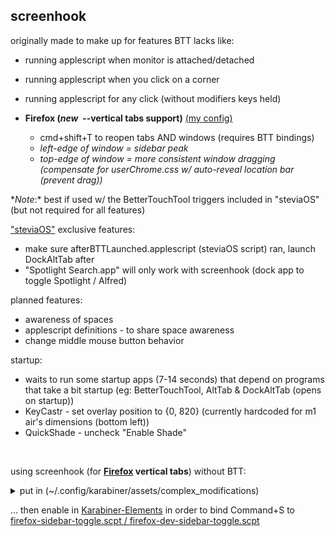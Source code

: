 ## screenhook

originally made to make up for features BTT lacks like:

-   running applescript when monitor is attached/detached
-   running applescript when you click on a corner
-   running applescript for any click (without modifiers keys held)

-   **Firefox (_new_ &nbsp;--vertical tabs support)** [(my config)](https://github.com/steventheworker/ff-chrome-folder)
    -   cmd+shift+T to reopen tabs AND windows (requires BTT bindings)
    -   _left-edge of window = sidebar peak_
    -   _top-edge of window = more consistent window dragging (compensate for userChrome.css w/ auto-reveal location bar (prevent drag))_

\*_Note_:\* best if used w/ the BetterTouchTool triggers included in "steviaOS" (but not required for all features)

["steviaOS"](https://github.com/steventheworker/applescripts) exclusive features:

-   make sure afterBTTLaunched.applescript (steviaOS script) ran, launch DockAltTab after
-   "Spotlight Search.app" will only work with screenhook (dock app to toggle Spotlight / Alfred)

planned features:

-   awareness of spaces
-   applescript definitions - to share space awareness
-   change middle mouse button behavior

startup:

-   waits to run some startup apps (7-14 seconds) that depend on programs that take a bit startup (eg: BetterTouchTool, AltTab & DockAltTab (opens on startup))
-   KeyCastr - set overlay position to {0, 820} (currently hardcoded for m1 air's dimensions (bottom left))
-   QuickShade - uncheck "Enable Shade"

&nbsp;

using screenhook (for **<u>Firefox</u> vertical tabs**) without BTT:

<details>
<summary>put in (~/.config/karabiner/assets/complex_modifications) </summary>

&nbsp;

<details>
<summary>as toggle-firefox-sidebar.json</summary>

```
{
	"title": "Rules for Karabiner-Elements | Tested Version: 11.6.0",
	"rules": [
		{
			"description": "Firefox cmd+s => (applescript) toggle the sidebar and tell screenhook it's visiblity",
			"manipulators": [
				{
					"conditions": [
						{
							"bundle_identifiers": ["^org\\.mozilla\\.firefox$"],
							"type": "frontmost_application_if"
						}
					],
					"from": {
						"key_code": "s",
						"modifiers": {
							"mandatory": ["command"]
						}
					},
					"to": [
						{
							"shell_command":
                            "osascript -e 'run script \"'/Users/YOUR_USER_NAME/Desktop/firefox-sidebar-toggle.scpt'\"'"
						}
					],
					"type": "basic"
				}
			]
		}
	]
}
```

</details>
<details>
<summary>as toggle-firefox-dev-sidebar.json</summary>

```
{
	"title": "Rules for Karabiner-Elements | Tested Version: 11.6.0",
	"rules": [
		{
			"description": "Firefox (dev) cmd+s => (applescript) toggle the sidebar and tell screenhook it's visiblity",
			"manipulators": [
				{
					"conditions": [
						{
							"bundle_identifiers": ["^org\\.mozilla\\.firefoxdeveloperedition$"],
							"type": "frontmost_application_if"
						}
					],
					"from": {
						"key_code": "s",
						"modifiers": {
							"mandatory": ["command"]
						}
					},
					"to": [
						{
							"shell_command":
                            "osascript -e 'run script \"'/Users/YOUR_USER_NAME/Desktop/firefox-dev-sidebar-toggle.scpt'\"'"
						}
					],
					"type": "basic"
				}
			]
		}
	]
}
```

</details>

&nbsp;

Change the "shell_path" to the path (of the .scpt),

or, if you replace "YOUR_USERNAME" in the example string, it will look on the Desktop

&nbsp;

</details>

... then enable in [Karabiner-Elements](https://karabiner-elements.pqrs.org/) in order to bind Command+S to [firefox-sidebar-toggle.scpt / firefox-dev-sidebar-toggle.scpt](https://github.com/steventheworker/applescripts/blob/main/firefox-dev-sidebar-toggle.applescript)
